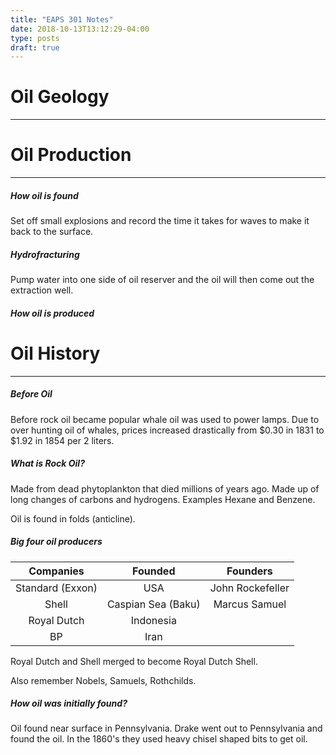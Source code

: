 ```yaml
---
title: "EAPS 301 Notes"
date: 2018-10-13T13:12:29-04:00
type: posts
draft: true
---
```


# Oil Geology
-------------



# Oil Production
----------------

##### How oil is found

Set off small explosions and record the time it takes for waves to make it back to the surface.

##### Hydrofracturing

Pump water into one side of oil reserver and the oil will then come out the extraction well.

##### How oil is produced



# Oil History
-------------

##### Before Oil

Before rock oil became popular whale oil was used to power lamps. Due to over hunting oil of whales, prices increased drastically from $0.30 in 1831 to $1.92 in 1854 per 2 liters. 


##### What is Rock Oil?

Made from dead phytoplankton that died millions of years ago. Made up of long changes of carbons and hydrogens. Examples Hexane and Benzene.

Oil is found in folds (anticline).

##### Big four oil producers

| Companies        | Founded            | Founders         |
| :--------------: | :----------------: | :--------------: |
| Standard (Exxon) | USA                | John Rockefeller |
| Shell            | Caspian Sea (Baku) | Marcus Samuel    |
| Royal Dutch      | Indonesia          |                  |
| BP               | Iran               |                  |

Royal Dutch and Shell merged to become Royal Dutch Shell.

Also remember Nobels, Samuels, Rothchilds.


##### How oil was initially found?

Oil found near surface in Pennsylvania. Drake went out to Pennsylvania and found the oil. In the 1860's they used heavy chisel shaped bits to get oil.

